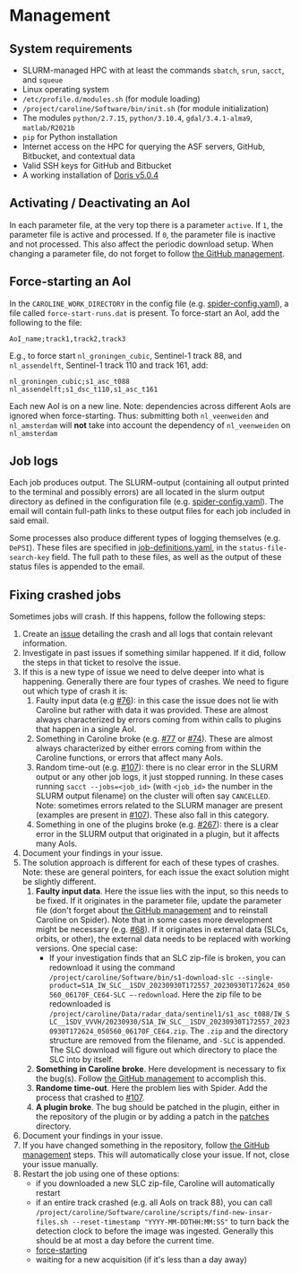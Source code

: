 # Management

## System requirements
- SLURM-managed HPC with at least the commands `sbatch`, `srun`, `sacct`, and `squeue`
- Linux operating system
- `/etc/profile.d/modules.sh` (for module loading)
- `/project/caroline/Software/bin/init.sh` (for module initialization)
- The modules `python/2.7.15`, `python/3.10.4`, `gdal/3.4.1-alma9`, `matlab/R2021b`
- `pip` for Python installation
- Internet access on the HPC for querying the ASF servers, GitHub, Bitbucket, and contextual data
- Valid SSH keys for GitHub and Bitbucket
- A working installation of [Doris v5.0.4](http://doris.tudelft.nl/)

## Activating / Deactivating an AoI
In each parameter file, at the very top there is a parameter `active`. If `1`, the parameter file is active and processed. If `0`, the parameter file is inactive and not processed. This also affect the periodic download setup. 
When changing a parameter file, do not forget to follow [the GitHub management](development.md#general-github-management).


## Force-starting an AoI
In the `CAROLINE_WORK_DIRECTORY` in the config file (e.g. [spider-config.yaml](../config/spider-config.yaml)), a file called `force-start-runs.dat` is present.
To force-start an AoI, add the following to the file:
```text
AoI_name;track1,track2,track3
```
E.g., to force start `nl_groningen_cubic`, Sentinel-1 track 88, and `nl_assendelft`, Sentinel-1 track 110 and track 161, add:
```text
nl_groningen_cubic;s1_asc_t088
nl_assendelft;s1_dsc_t110,s1_asc_t161
```
Each new AoI is on a new line. Note: dependencies across different AoIs are ignored when force-starting. Thus: submitting both `nl_veenweiden` and `nl_amsterdam` will **not** take into account the dependency of `nl_veenweiden` on `nl_amsterdam`





## Job logs
Each job produces output. The SLURM-output (containing all output printed to the terminal and possibly errors) are all located in the slurm output directory as defined in the configuration file (e.g. [spider-config.yaml](../config/spider-config.yaml)). 
The email will contain full-path links to these output files for each job included in said email.

Some processes also produce different types of logging themselves (e.g. `DePSI`). These files are specified in [job-definitions.yaml](../config/job-definitions.yaml), in the `status-file-search-key` field. The full path to these files, as well as the output of these status files is appended to the email.

## Fixing crashed jobs
Sometimes jobs will crash. If this happens, follow the following steps:

1. Create an [issue](https://github.com/TUDelftGeodesy/caroline/issues) detailing the crash and all logs that contain relevant information.
2. Investigate in past issues if something similar happened. If it did, follow the steps in that ticket to resolve the issue.
3. If this is a new type of issue we need to delve deeper into what is happening. Generally there are four types of crashes. We need to figure out which type of crash it is: 
   1. Faulty input data (e.g [#76](https://github.com/TUDelftGeodesy/caroline/issues/76)): in this case the issue does not lie with Caroline but rather with data it was provided. These are almost always characterized by errors coming from within calls to plugins that happen in a single AoI.
   2. Something in Caroline broke (e.g. [#77](https://github.com/TUDelftGeodesy/caroline/issues/77) or [#74](https://github.com/TUDelftGeodesy/caroline/issues/74)). These are almost always characterized by either errors coming from within the Caroline functions, or errors that affect many AoIs.
   3. Random time-out (e.g. [#107](https://github.com/TUDelftGeodesy/caroline/issues/107)): there is no clear error in the SLURM output or any other job logs, it just stopped running. In these cases running `sacct --jobs=<job_id>` (with `<job_id>` the number in the SLURM output filename) on the cluster will often say `CANCELLED`. Note: sometimes errors related to the SLURM manager are present (examples are present in [#107](https://github.com/TUDelftGeodesy/caroline/issues/107)). These also fall in this category.
   4. Something in one of the plugins broke (e.g. [#267](https://github.com/TUDelftGeodesy/caroline/issues/267)): there is a clear error in the SLURM output that originated in a plugin, but it affects many AoIs.
4. Document your findings in your issue.
5. The solution approach is different for each of these types of crashes. Note: these are general pointers, for each issue the exact solution might be slightly different.
   1. **Faulty input data**. Here the issue lies with the input, so this needs to be fixed. If it originates in the parameter file, update the parameter file (don't forget about [the GitHub management](development.md#general-github-management) and to reinstall Caroline on Spider). Note that in some cases more development might be necessary (e.g. [#68](https://github.com/TUDelftGeodesy/caroline/issues/68)). If it originates in external data (SLCs, orbits, or other), the external data needs to be replaced with working versions. One special case:
      - If your investigation finds that an SLC zip-file is broken, you can redownload it using the command `/project/caroline/Software/bin/s1-download-slc --single-product=S1A_IW_SLC__1SDV_20230930T172557_20230930T172624_050560_06170F_CE64-SLC –-redownload`. Here the zip file to be redownloaded is `/project/caroline/Data/radar_data/sentinel1/s1_asc_t088/IW_SLC__1SDV_VVVH/20230930/S1A_IW_SLC__1SDV_20230930T172557_20230930T172624_050560_06170F_CE64.zip`. The `.zip` and the directory structure are removed from the filename, and `-SLC` is appended. The SLC download will figure out which directory to place the SLC into by itself. 
   3. **Something in Caroline broke**. Here development is necessary to fix the bug(s). Follow [the GitHub management](development.md#general-github-management) to accomplish this.
   3. **Randome time-out**. Here the problem lies with Spider. Add the process that crashed to [#107](https://github.com/TUDelftGeodesy/caroline/issues/107).
   4. **A plugin broke**. The bug should be patched in the plugin, either in the repository of the plugin or by adding a patch in the [patches](../patches) directory.
6. Document your findings in your issue.
7. If you have changed something in the repository, follow [the GitHub management](development.md#general-github-management) steps. This will automatically close your issue. If not, close your issue manually.
8. Restart the job using one of these options:
   - if you downloaded a new SLC zip-file, Caroline will automatically restart
   - if an entire track crashed (e.g. all AoIs on track 88), you can call `/project/caroline/Software/caroline/scripts/find-new-insar-files.sh --reset-timestamp "YYYY-MM-DDTHH:MM:SS"` to turn back the detection clock to before the image was ingested. Generally this should be at most a day before the current time.
   - [force-starting](#force-starting-an-aoi)
   - waiting for a new acquisition (if it's less than a day away)



